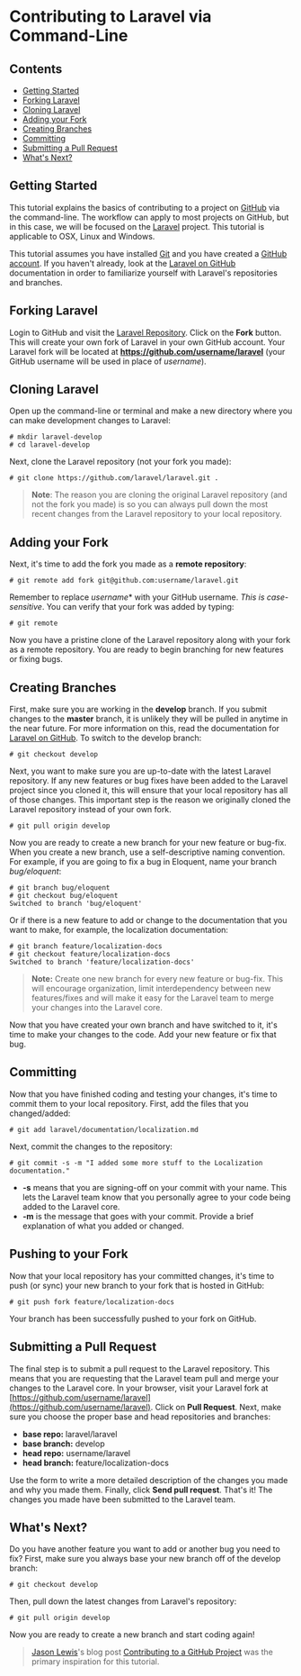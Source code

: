 # Contributing to Laravel via Command-Line

## Contents

- [Getting Started](#getting-started)
- [Forking Laravel](#forking-laravel)
- [Cloning Laravel](#cloning-laravel)
- [Adding your Fork](#adding-your-fork)
- [Creating Branches](#creating-branches)
- [Committing](#committing)
- [Submitting a Pull Request](#submitting-a-pull-request)
- [What's Next?](#whats-next)

<a name="getting-started"></a>
## Getting Started

This tutorial explains the basics of contributing to a project on [GitHub](https://github.com/) via the command-line. The workflow can apply to most projects on GitHub, but in this case, we will be focused on the [Laravel](https://github.com/laravel/laravel) project. This tutorial is applicable to OSX, Linux and Windows.

This tutorial assumes you have installed [Git](http://git-scm.com/) and you have created a [GitHub account](https://github.com/signup/free). If you haven't already, look at the [Laravel on GitHub](/docs/contrib/github) documentation in order to familiarize yourself with Laravel's repositories and branches.

<a name="forking-laravel"></a>
## Forking Laravel

Login to GitHub and visit the [Laravel Repository](https://github.com/laravel/laravel). Click on the **Fork** button. This will create your own fork of Laravel in your own GitHub account. Your Laravel fork will be located at **https://github.com/username/laravel** (your GitHub username will be used in place of *username*).

<a name="cloning-laravel"></a>
## Cloning Laravel

Open up the command-line or terminal and make a new directory where you can make development changes to Laravel:

	# mkdir laravel-develop
	# cd laravel-develop

Next, clone the Laravel repository (not your fork you made):

	# git clone https://github.com/laravel/laravel.git .

> **Note**: The reason you are cloning the original Laravel repository (and not the fork you made) is so you can always pull down the most recent changes from the Laravel repository to your local repository.

<a name="adding-your-fork"></a>
## Adding your Fork

Next, it's time to add the fork you made as a **remote repository**:

	# git remote add fork git@github.com:username/laravel.git

Remember to replace *username** with your GitHub username. *This is case-sensitive*. You can verify that your fork was added by typing:

	# git remote

Now you have a pristine clone of the Laravel repository along with your fork as a remote repository. You are ready to begin branching for new features or fixing bugs.

<a name="creating-branches"></a>
## Creating Branches

First, make sure you are working in the **develop** branch. If you submit changes to the **master** branch, it is unlikely they will be pulled in anytime in the near future. For more information on this, read the documentation for [Laravel on GitHub](/docs/contrib/github). To switch to the develop branch:

	# git checkout develop

Next, you want to make sure you are up-to-date with the latest Laravel repository. If any new features or bug fixes have been added to the Laravel project since you cloned it, this will ensure that your local repository has all of those changes. This important step is the reason we originally cloned the Laravel repository instead of your own fork.

	# git pull origin develop

Now you are ready to create a new branch for your new feature or bug-fix. When you create a new branch, use a self-descriptive naming convention. For example, if you are going to fix a bug in Eloquent, name your branch *bug/eloquent*:

	# git branch bug/eloquent
	# git checkout bug/eloquent
	Switched to branch 'bug/eloquent'

Or if there is a new feature to add or change to the documentation that you want to make, for example, the localization documentation:

	# git branch feature/localization-docs
	# git checkout feature/localization-docs
	Switched to branch 'feature/localization-docs'

> **Note:** Create one new branch for every new feature or bug-fix. This will encourage organization, limit interdependency between new features/fixes and will make it easy for the Laravel team to merge your changes into the Laravel core.

Now that you have created your own branch and have switched to it, it's time to make your changes to the code. Add your new feature or fix that bug.

<a name="committing"></a>
## Committing

Now that you have finished coding and testing your changes, it's time to commit them to your local repository. First, add the files that you changed/added:

	# git add laravel/documentation/localization.md

Next, commit the changes to the repository:

	# git commit -s -m "I added some more stuff to the Localization documentation."

- **-s** means that you are signing-off on your commit with your name. This lets the Laravel team know that you personally agree to your code being added to the Laravel core.
- **-m** is the message that goes with your commit. Provide a brief explanation of what you added or changed.

<a name="pushing-to-your-fork"></a>
## Pushing to your Fork

Now that your local repository has your committed changes, it's time to push (or sync) your new branch to your fork that is hosted in GitHub:

	# git push fork feature/localization-docs

Your branch has been successfully pushed to your fork on GitHub.

<a name="submitting-a-pull-request"></a>
## Submitting a Pull Request

The final step is to submit a pull request to the Laravel repository. This means that you are requesting that the Laravel team pull and merge your changes to the Laravel core. In your browser, visit your Laravel fork at [https://github.com/username/laravel](https://github.com/username/laravel). Click on **Pull Request**. Next, make sure you choose the proper base and head repositories and branches:

- **base repo:** laravel/laravel
- **base branch:** develop
- **head repo:** username/laravel
- **head branch:** feature/localization-docs

Use the form to write a more detailed description of the changes you made and why you made them. Finally, click **Send pull request**. That's it! The changes you made have been submitted to the Laravel team.

<a name="whats-next"></a>
## What's Next?

Do you have another feature you want to add or another bug you need to fix? First, make sure you always base your new branch off of the develop branch:

	# git checkout develop

Then, pull down the latest changes from Laravel's repository:

	# git pull origin develop

Now you are ready to create a new branch and start coding again!

> [Jason Lewis](http://jasonlewis.me/)'s blog post [Contributing to a GitHub Project](http://jasonlewis.me/blog/2012/06/how-to-contributing-to-a-github-project) was the primary inspiration for this tutorial.
